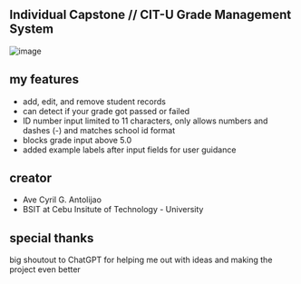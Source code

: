 ## Individual Capstone // CIT-U Grade Management System

![image](https://github.com/user-attachments/assets/74af0490-c7b0-4020-a438-5a5a66f8e9d6)

## my features
- add, edit, and remove student records
- can detect if your grade got passed or failed
- ID number input limited to 11 characters, only allows numbers and dashes (-) and matches school id format
- blocks grade input above 5.0
- added example labels after input fields for user guidance

## creator
- Ave Cyril G. Antolijao
- BSIT at Cebu Insitute of Technology - University

## special thanks

big shoutout to ChatGPT for helping me out with ideas and making the project even better
